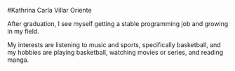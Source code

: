 #Kathrina Carla Villar Oriente

After graduation, I see myself getting a stable programming 
job and growing in my field.

My interests are listening to music and sports, specifically basketball, and my hobbies are playing basketball, watching movies or series, and reading manga.